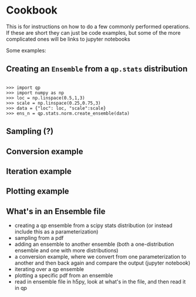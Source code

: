 # Cookbook

This is for instructions on how to do a few commonly performed operations. If these are short they can just be code examples, but some of the more complicated ones will be links to jupyter notebooks

Some examples:

## Creating an `Ensemble` from a `qp.stats` distribution

```{doctest}

>>> import qp
>>> import numpy as np
>>> loc = np.linspace(0.5,1,3)
>>> scale = np.linspace(0.25,0.75,3)
>>> data = {"loc": loc, "scale":scale}
>>> ens_n = qp.stats.norm.create_ensemble(data)

```

## Sampling (?)

## Conversion example

## Iteration example

## Plotting example

## What's in an Ensemble file

- creating a qp ensemble from a scipy stats distribution (or instead include this as a parameterization)
- sampling from a pdf
- adding an ensemble to another ensemble (both a one-distribution ensemble and one with more distributions)
- a conversion example, where we convert from one parameterization to another and then back again and compare the output (jupyter notebook)
- iterating over a qp ensemble
- plotting a specific pdf from an ensemble
- read in ensemble file in h5py, look at what's in the file, and then read it in qp
